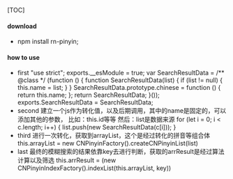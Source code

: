 [TOC]

#### download
- npm install rn-pinyin;
#### how to use
- first
 "use strict";
  exports.__esModule = true;
  var SearchResultData = /** @class */ (function () {
  function SearchResultData(list) { if (list != null) { this.name = list; } } SearchResultData.prototype.chinese = function () { return this.name; };
  return SearchResultData; }());
  exports.SearchResultData = SearchResultData;
- second
建立一个js作为转化值，以及后期调用，其中的name是固定的，可以添加其他的参数， 比如：this.id等等 然后：list是数据来源
   for (let i = 0; i < c.length; i++)
{ list.push(new SearchResultData(c[i])); }
- third
进行一次转化，获取到arrayList，这个是经过转化的拼音等组合体
this.arrayList = new CNPinyinFactory().createCNPinyinList(list)
- last
最终的模糊搜索的结果依靠key去进行判断，获取的arrResult是经过算法计算以及筛选
this.arrResult = (new CNPinyinIndexFactory().indexList(this.arrayList, key))



